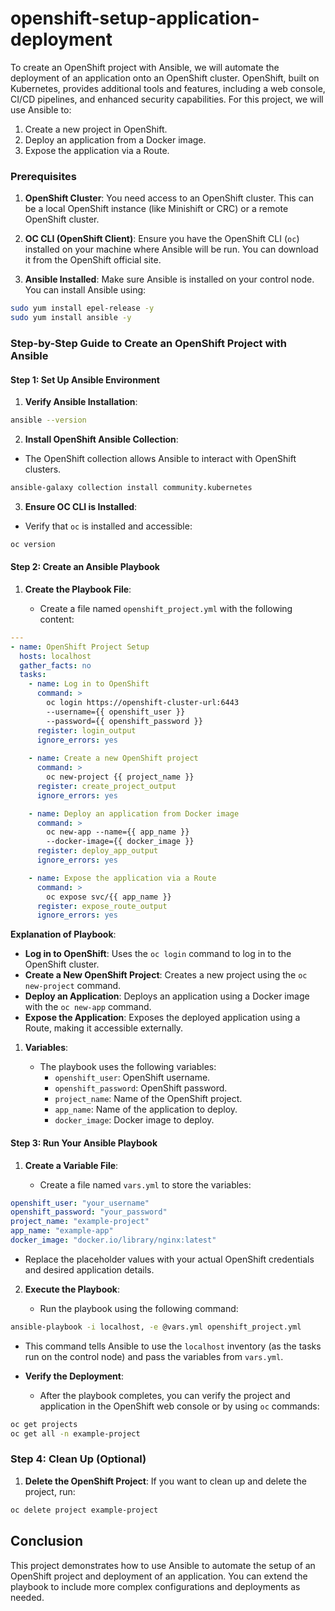 # openshift-setup-application-deployment

To create an OpenShift project with Ansible, we will automate the deployment of an application onto an OpenShift cluster. OpenShift, built on Kubernetes, provides additional tools and features, including a web console, CI/CD pipelines, and enhanced security capabilities. For this project, we will use Ansible to:

1. Create a new project in OpenShift.
2. Deploy an application from a Docker image.
3. Expose the application via a Route.

### Prerequisites

1. **OpenShift Cluster**: You need access to an OpenShift cluster. This can be a local OpenShift instance (like Minishift or CRC) or a remote OpenShift cluster.
    
2. **OC CLI (OpenShift Client)**: Ensure you have the OpenShift CLI (`oc`) installed on your machine where Ansible will be run. You can download it from the OpenShift official site.
    
3. **Ansible Installed**: Make sure Ansible is installed on your control node. You can install Ansible using:

```bash
sudo yum install epel-release -y
sudo yum install ansible -y
```

### Step-by-Step Guide to Create an OpenShift Project with Ansible

#### Step 1: Set Up Ansible Environment

1. **Verify Ansible Installation**:

```bash
ansible --version
```

2. **Install OpenShift Ansible Collection**:

- The OpenShift collection allows Ansible to interact with OpenShift clusters.

```bash
ansible-galaxy collection install community.kubernetes
```

3. **Ensure OC CLI is Installed**:

- Verify that `oc` is installed and accessible:

```bash
oc version
```

#### Step 2: Create an Ansible Playbook

1. **Create the Playbook File**:
    
    - Create a file named `openshift_project.yml` with the following content:

```yml
---
- name: OpenShift Project Setup
  hosts: localhost
  gather_facts: no
  tasks:
    - name: Log in to OpenShift
      command: >
        oc login https://openshift-cluster-url:6443
        --username={{ openshift_user }}
        --password={{ openshift_password }}
      register: login_output
      ignore_errors: yes
    
    - name: Create a new OpenShift project
      command: >
        oc new-project {{ project_name }}
      register: create_project_output
      ignore_errors: yes

    - name: Deploy an application from Docker image
      command: >
        oc new-app --name={{ app_name }}
        --docker-image={{ docker_image }}
      register: deploy_app_output
      ignore_errors: yes

    - name: Expose the application via a Route
      command: >
        oc expose svc/{{ app_name }}
      register: expose_route_output
      ignore_errors: yes
```

**Explanation of Playbook**:

- **Log in to OpenShift**: Uses the `oc login` command to log in to the OpenShift cluster.
- **Create a New OpenShift Project**: Creates a new project using the `oc new-project` command.
- **Deploy an Application**: Deploys an application using a Docker image with the `oc new-app` command.
- **Expose the Application**: Exposes the deployed application using a Route, making it accessible externally.

1. **Variables**:
    
    - The playbook uses the following variables:
        - `openshift_user`: OpenShift username.
        - `openshift_password`: OpenShift password.
        - `project_name`: Name of the OpenShift project.
        - `app_name`: Name of the application to deploy.
        - `docker_image`: Docker image to deploy.

#### Step 3: Run Your Ansible Playbook

1. **Create a Variable File**:
    
    - Create a file named `vars.yml` to store the variables:

```yaml
openshift_user: "your_username"
openshift_password: "your_password"
project_name: "example-project"
app_name: "example-app"
docker_image: "docker.io/library/nginx:latest"
```


- Replace the placeholder values with your actual OpenShift credentials and desired application details.
    
2. **Execute the Playbook**:
    
    - Run the playbook using the following command:

```bash
ansible-playbook -i localhost, -e @vars.yml openshift_project.yml
```

- This command tells Ansible to use the `localhost` inventory (as the tasks run on the control node) and pass the variables from `vars.yml`.
    
- **Verify the Deployment**:
    
    - After the playbook completes, you can verify the project and application in the OpenShift web console or by using `oc` commands:

```bash
oc get projects
oc get all -n example-project
```


### Step 4: Clean Up (Optional)

1. **Delete the OpenShift Project**:
	If you want to clean up and delete the project, run:

```bash
oc delete project example-project
```


## Conclusion

This project demonstrates how to use Ansible to automate the setup of an OpenShift project and deployment of an application. You can extend the playbook to include more complex configurations and deployments as needed.
